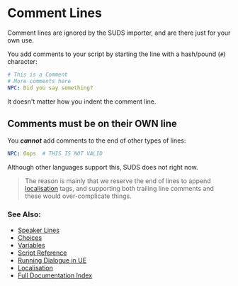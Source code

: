 # Comment Lines

Comment lines are ignored by the SUDS importer, and are there just for your
own use.

You add comments to your script by starting the line with a hash/pound (`#`) character:

```yaml
# This is a Comment
# More comments here
NPC: Did you say something?
```

It doesn't matter how you indent the comment line. 

## Comments must be on their OWN line

You ***cannot*** add comments to the end of other types of lines:

```yaml
NPC: Oops  # THIS IS NOT VALID
```

Although other languages support this, SUDS does not right now. 

> The reason is mainly that we reserve the end of lines to append
> [localisation](Localisation.md) tags, and supporting both trailing line
> comments and these would over-complicate things. 

### See Also:
* [Speaker Lines](SpeakerLines.md)
* [Choices](ChoiceLines.md)
* [Variables](Variables.md)
* [Script Reference](ScriptReference.md)
* [Running Dialogue in UE](RunningDialogue.md)
* [Localisation](Localisation.md)
* [Full Documentation Index](../Index.md)